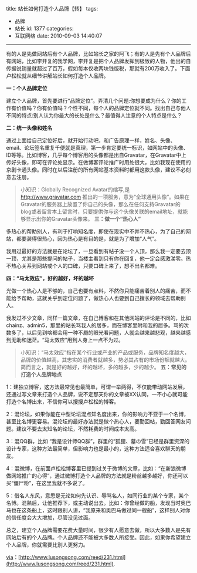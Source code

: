 title: 站长如何打造个人品牌【转】
tags:
  - 品牌
  - 站长
id: 1377
categories:
  - 互联网络
date: 2010-09-03 14:40:07
---

有的人是先做网站后有个人品牌，比如站长之家的阿飞；有的人是先有个人品牌后有网站，比如李开复的我学网，李开复是把个人品牌发挥到极致的人物，他出的自传据说销量就超过了百万，假如每本仅收两块钱版税，那就有200万收入了。下面卢松松就从细节讲解站长如何打造个人品牌。

**一：个人品牌定位**

建立个人品牌，首先要进行“品牌定位”。弄清几个问题:你想要成为什么？你的工作有价值吗？你有价值吗？个性不同，每个人的品牌定位就不同。找出自己与他人不同的特点:别人认为你最大的长处是什么？最值得人注意的个人特点是什么？

**二：统一头像和姓名**

通过上面给自己定位好后，就开始行动吧，和广告原理一样，姓名、头像、email、论坛签名重复千便就是真理，第一步肯定要统一标识，如网站中的头像、ID等等。比如博客，几乎每个博客用的头像都是出自Gravatar，在Gravatar中上传好头像，即可在评论处显示。在做博客评论推广时用处很大，比如我现在使用的京剧卡通头像。同时在以后注册的所有网站基本资料时都用这款头像，建议不必刻意去注册。<!--more-->
> 小知识：Globally Recognized Avatar的缩写,是 http://www.gravatar.com 推出的一项服务，意为“全球通用头像”。如果在Gravatar的服务器上放置了你自己的头像，那么在任何支持Gravatar的blog或者留言本上留言时，只要提供你与这个头像关联的email地址，就能够显示出你的Gravatar头像来。
**三：做一个“热心人”**

多热心的帮助别人，有利于打响知名度，即使在现实中不并不热心，为了自己的网站，都要装得很热心，因为热心是有目的是，就是为了增加“人气”。

我用过最好的方法就是在论坛了，一旦看到有帖子没一个人顶，那么我一定要去顶一顶，尤其是那些提问的帖子，当楼主看到只有你在回复，他一定会感激涕零。热不热心关系到网站或个人的口碑，只要口碑上来了，想不出名都难。

**四：“马太效应”，好的越好，坏的越坏**

光做一个热心人是不够的，自己也要有点料，不然你只能痛苦着别人的痛苦，而不能给予帮助，这就关乎到定位问题了，做热心人也要到自己擅长的领域去帮助别人。

我发过不少文章，同样一篇文章，在自己博客和在其他网站的评论是不同的，比如chainz、admin5，那里的站长骂我人的居多，而在博客里附和我的居多。骂的次数多了，以后见到啥都会用一种不屑的眼光看问题，人就会越来越悲观，越来越感到无助和迷茫。“马太效应”用到人身上一点不为过。
> 小知识：“马太效应”指在某个行业或产业的产品或服务，品牌知名度越大，品牌的价值越高，其忠实的消费者就越多，势必其占有的市场份额就越大。简而言之，就是好的越好，坏的越坏，多的越多，少的越少。
**五：常见的打造个人品牌地点**

1：建独立博客，这方法最常见也最简单，可谓一举两得，不仅能带动网站发展，还通过写文章来打造个人品牌，说不定那天你的文章被XX认同，一不小心就可能打造个名博出来，不信你可以搜搜卢松松的博客。

2：混论坛，如果你能在中型论坛混点知名度出来，你的影响力不亚于一个名博，甚至比名博更容易。混论坛的最好办法就是做个热心人，要勤回帖，勤回答网友问题。建议不要去太知名的论坛，不然耗费的时间成本太高。

3：混QQ群，比如 “我是设计师QQ群”，群里的“狐狸、墓の雪”已经是群里资深的设计专家，这种方法最简单，但影响力也是最小的，这种方法适合喜欢聊天的朋友。

4：混微博，在前面卢松松博客里已提到过关于微博的文章，比如：“在新浪微博做网站推广的心得”，通过微博打造个人品牌的方法就是粉丝越多越好，你还可以买“僵尸粉”，在这里我就不多说了。

5：借名人东风，意思是无论如何先认识、辱骂名人，如同行业的某个专家，某个名博。混熟后，让他推荐下，或主动说出去。比如：你曾经做的船，发现当时奥巴马也在这条船上，这时跟别人讲，“我原来和奥巴马做过同一艘船”，这样别人对你的信任度会大大增加，尽管没见过面。

总之，建立个人品牌需要花费大量时间，很少有人愿意去做，所以大多数人是先有网站后有的个人品牌。个人品牌还不能被大多数人所接受。因此，如果你希望建立个人品牌，你就需要比别人更努力。

[via](http://www.lusongsong.com/reed/231.html)：[http://www.lusongsong.com/reed/231.html](http://www.lusongsong.com/reed/231.html).